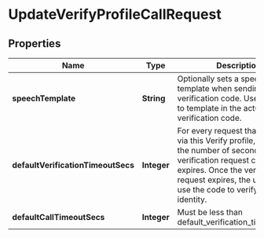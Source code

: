 

# UpdateVerifyProfileCallRequest


## Properties

| Name | Type | Description | Notes |
|------------ | ------------- | ------------- | -------------|
|**speechTemplate** | **String** | Optionally sets a speech text template when sending the verification code. Uses &#x60;{code}&#x60; to template in the actual verification code. |  [optional] |
|**defaultVerificationTimeoutSecs** | **Integer** | For every request that is initiated via this Verify profile, this sets the number of seconds before a verification request code expires. Once the verification request expires, the user cannot use the code to verify their identity. |  [optional] |
|**defaultCallTimeoutSecs** | **Integer** | Must be less than default_verification_timeout_secs |  [optional] |



